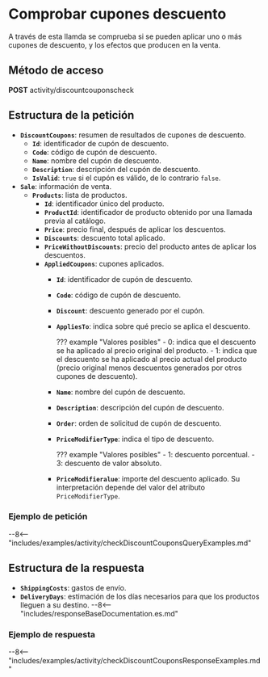 # Comprobar cupones descuento

A través de esta llamda se comprueba si se pueden aplicar uno o más cupones de descuento, y los efectos que producen en la venta.

## Método de acceso

**POST** activity/discountcouponscheck

## Estructura de la petición

- **`DiscountCoupons`**: resumen de resultados de cupones de descuento.
    - **`Id`**: identificador de cupón de descuento.
    - **`Code`**: código de cupón de descuento.
    - **`Name`**: nombre del cupón de descuento.
    - **`Description`**: descripción del cupón de descuento.
    - **`IsValid`**: `true` si el cupón es válido, de lo contrario `false`.
- **`Sale`**: información de venta.
    - **`Products`**: lista de productos.
        - **`Id`**: identificador único del producto.
        - **`ProductId`**: identificador de producto obtenido por una llamada previa al catálogo.
        - **`Price`**: precio final, después de aplicar los descuentos.
        - **`Discounts`**: descuento total aplicado.
        - **`PriceWithoutDiscounts`**: precio del producto antes de aplicar los descuentos.
        - **`AppliedCoupons`**: cupones aplicados.
            - **`Id`**: identificador de cupón de descuento.
            - **`Code`**: código de cupón de descuento.
            - **`Discount`**: descuento generado por el cupón.
            - **`AppliesTo`**: indica sobre qué precio se aplica el descuento.

                ??? example "Valores posibles"
                    - 0: indica que el descuento se ha aplicado al precio original del producto.
                    - 1: indica que el descuento se ha aplicado al precio actual del producto (precio original menos descuentos generados por otros cupones de descuento).

            - **`Name`**: nombre del cupón de descuento.
            - **`Description`**: descripción del cupón de descuento.
            - **`Order`**: orden de solicitud de cupón de descuento.
            - **`PriceModifierType`**: indica el tipo de descuento.

                ??? example "Valores posibles"
                    - 1: descuento porcentual.
                    - 3: descuento de valor absoluto.

            - **`PriceModifieralue`**: importe del descuento aplicado. Su interpretación depende del valor del atributo `PriceModifierType`.

### Ejemplo de petición

--8<-- "includes/examples/activity/checkDiscountCouponsQueryExamples.md"

## Estructura de la respuesta

- **`ShippingCosts`**: gastos de envío.
- **`DeliveryDays`**: estimación de los días necesarios para que los productos lleguen a su destino.
--8<-- "includes/responseBaseDocumentation.es.md"

### Ejemplo de respuesta

--8<-- "includes/examples/activity/checkDiscountCouponsResponseExamples.md"
